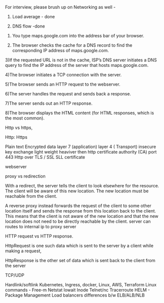 For interview, please brush up on Networking as well - 

1. Load average - done 

2. DNS flow -done 

1) You type maps.google.com into the address bar of your browser.

2) The browser checks the cache for a DNS record to find the corresponding IP address of maps.google.com.

3)If the requested URL is not in the cache, ISP’s DNS server initiates a DNS query to find the IP address of the server that hosts maps.google.com.

4)The browser initiates a TCP connection with the server.

5)The browser sends an HTTP request to the webserver.

6)The server handles the request and sends back a response.

7)The server sends out an HTTP response.

8)The browser displays the HTML content (for HTML responses, which is the most common).


Http vs https, 

Http:                     Https

Plain text               Encrypted data
layer 7 (application)    layer 4 ( Transport)
insecure                 key exchange
light weight             heaviver then http
                         certificate authority (CA)
                         port 443
                         Http over TLS / SSL 
SLL certificate

webserver

proxy vs redirection

With a redirect,  the server tells the client to look elsewhere for the resource. The client will be aware of this new location. The new location must be reachable from the client.

A reverse proxy instead forwards the request of the client to some other location itself and sends the response from this location back to the client. 
This means that the client is not aware of the new location and that the new location does not need to be directly reachable by the client. server can routes to internal ip to proxy server 

HTTP request vs HTTP response.

HttpRequest is one such data which is sent to the server by a client while making a request, 

HttpResponse is the other set of data which is sent back to the client from the server

TCP/UDP


Hardlink/softlink
Kubernetes, Ingress, 
docker, 
Linux, 
AWS, 
Terraform
Linux commands -
Free-m
Netstat
lowait
Inode
Telnet/nc
Tracerroute
HELM - Package Management
Load balancers
differences b/w ELB/ALB/NLB